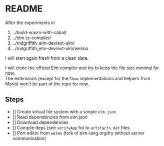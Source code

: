 # README

After the experiments in 

1. ../build-wasm-with-cabal/
2. ../elm-js-compiler/
3. ../mdgriffith_elm-dev/ext-ulm/
4. ../mdgriffith_elm-dev/ext-ulm/welmo

I will start again fresh from a clean slate.

I will clone the official Elm compiler and try to keep the file size minimal for now.  
The extensions (except for the `Show` implementations and helpers from Mario) won't be part of the repo for now.

## Steps

- [] Create virtual file system with a simple `elm.json`
- [] Read dependencies from elm.json
- [] Download dependencies
- [] Compile deps (see `verifyApp` fn) to `artifacts.dat` files
- [] Port editor from `welmo` (fork of elm-lang.org/try without server communication)
